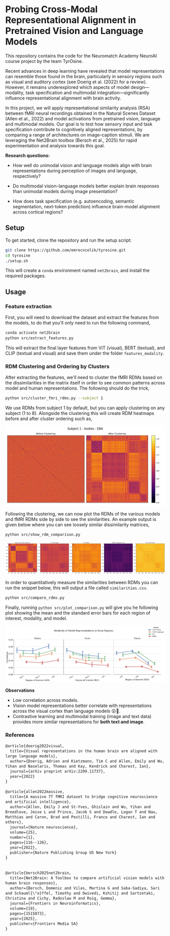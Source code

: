 # Probing Cross-Modal Representational Alignment in Pretrained Vision and Language Models

This repository contains the code for the Neuromatch Academy NeuroAI course project by the team TyrOsine.

Recent advances in deep learning have revealed that model representations can resemble those found in the brain, particularly in sensory regions such as visual and auditory cortex (see Doerig et al. (2022) for a review). However, it remains underexplored which aspects of model design—modality, task specification and multimodal integration—significantly influence representational alignment with brain activity.

In this project, we will apply representational similarity analysis (RSA) between fMRI neural recordings obtained in the Natural Scenes Dataset (Allen et al., 2022) and model activations from pretrained vision, language and multimodal models. Our goal is to test how sensory input and task specification contribute to cognitively aligned representations, by comparing a range of architectures on image-caption stimuli. We are leveraging the Net2Brain toolbox (Bersch et al., 2025) for rapid experimentation and analysis towards this goal.

**Research questions:**

- How well do unimodal vision and language models align with brain representations during perception of images and language, respectively?

- Do multimodal vision-language models better explain brain responses than unimodal models during image presentation?

- How does task specification (e.g. autoencoding, semantic segmentation, next-token prediction) influence brain-model alignment across cortical regions?

## Setup

To get started, clone the repository and run the setup script:

```bash
git clone https://github.com/emrecncelik/tyrosine.git
cd tyrosine
./setup.sh
```

This will create a `conda` environment named `net2brain`, and install the required packages.

## Usage

### Feature extraction
First, you will need to download the dataset and extract the features from the models, to do that you'll only need to run the following command,
```bash
conda activate net2brain
python src/extract_features.py
```
This will extract the final layer features from ViT (visual), BERT (textual), and CLIP (textual and visual) and save them under the folder `features_modality`. 

### RDM Clustering and Ordering by Clusters
After extracting the features, we'll need to cluster the fMRI RDMs based on the dissimilarities in the matrix itself in order to see common patterns across model and human representations. The following should do the trick,
```bash
python src/cluster_fmri_rdms.py --subject 1
```
We use RDMs from subject 1 by default, but you can apply clustering on any subject (1 to 8). Alongside the clustering this will create RDM heatmaps before and after cluster ordering such as,

![rdm_clustering](./plots/fmri_rdm_clustering/subject_1_bodies_EBA.png)

Following the clustering, we can now plot the RDMs of the various models and fMRI RDMs side by side to see the similarities. An example output is given below where you can see loosely similar dissimilarity matrices,

```bash
python src/show_rdm_comparison.py
```

![matrix_comparison](./plots/subject_1_bodies_EBA_model_comparison.png)

In order to quantitatively measure the similarities between RDMs you can run the snippet below, this will output a file called `similarities.csv`. 

```bash
python src/compare_rdms.py
```

Finally, running `python src/plot_comparison.py` will give you he following plot showing the mean and the standard error bars for each region of interest, modality, and model.

![similarity](./plots/similarity_plot.png)

**Observations**

- Low correlation across models.
- Vision model representations better correlate with representations across the visual cortex than language models 😲🤯.
- Contrastive learning and multimodal training (image and text data) provides more similar representations for **both text and image**.

### References
```
@article{doerig2022visual,
  title={Visual representations in the human brain are aligned with large language models},
  author={Doerig, Adrien and Kietzmann, Tim C and Allen, Emily and Wu, Yihan and Naselaris, Thomas and Kay, Kendrick and Charest, Ian},
  journal={arXiv preprint arXiv:2209.11737},
  year={2022}
}

@article{allen2022massive,
  title={A massive 7T fMRI dataset to bridge cognitive neuroscience and artificial intelligence},
  author={Allen, Emily J and St-Yves, Ghislain and Wu, Yihan and Breedlove, Jesse L and Prince, Jacob S and Dowdle, Logan T and Nau, Matthias and Caron, Brad and Pestilli, Franco and Charest, Ian and others},
  journal={Nature neuroscience},
  volume={25},
  number={1},
  pages={116--126},
  year={2022},
  publisher={Nature Publishing Group US New York}
}


@article{bersch2025net2brain,
  title={Net2Brain: A Toolbox to compare artificial vision models with human brain responses},
  author={Bersch, Domenic and Vilas, Martina G and Saba-Sadiya, Sari and Schauml{\"o}ffel, Timothy and Dwivedi, Kshitij and Sartzetaki, Christina and Cichy, Radoslaw M and Roig, Gemma},
  journal={Frontiers in Neuroinformatics},
  volume={19},
  pages={1515873},
  year={2025},
  publisher={Frontiers Media SA}
}
```

